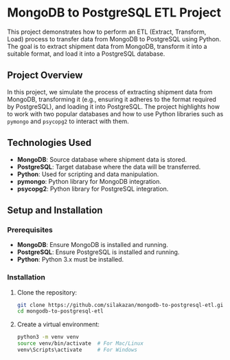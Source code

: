 # MongoDB to PostgreSQL ETL Project

This project demonstrates how to perform an ETL (Extract, Transform, Load) process to transfer data from MongoDB to PostgreSQL using Python. The goal is to extract shipment data from MongoDB, transform it into a suitable format, and load it into a PostgreSQL database.

## Project Overview

In this project, we simulate the process of extracting shipment data from MongoDB, transforming it (e.g., ensuring it adheres to the format required by PostgreSQL), and loading it into PostgreSQL. The project highlights how to work with two popular databases and how to use Python libraries such as `pymongo` and `psycopg2` to interact with them.

## Technologies Used
- **MongoDB**: Source database where shipment data is stored.
- **PostgreSQL**: Target database where the data will be transferred.
- **Python**: Used for scripting and data manipulation.
- **pymongo**: Python library for MongoDB integration.
- **psycopg2**: Python library for PostgreSQL integration.

## Setup and Installation

### Prerequisites

- **MongoDB**: Ensure MongoDB is installed and running.
- **PostgreSQL**: Ensure PostgreSQL is installed and running.
- **Python**: Python 3.x must be installed.

### Installation

1. Clone the repository:
   ```bash
   git clone https://github.com/silakazan/mongodb-to-postgresql-etl.git
   cd mongodb-to-postgresql-etl
2. Create a virtual environment:
   ```bash
   python3 -m venv venv
   source venv/bin/activate  # For Mac/Linux
   venv\Scripts\activate     # For Windows

